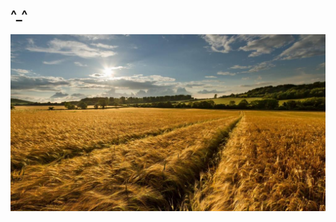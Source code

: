 [prop:title]: ^_^
[prop:date]: 2019年9月11日
[prop:tags]: life

## ^_^<br>

<img src='https://raw.githubusercontent.com/qq443672581/qq443672581.github.io/master/imgs/201909/bg.jpg' />